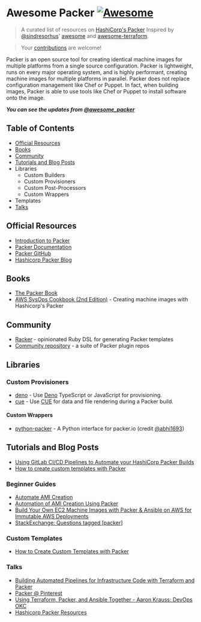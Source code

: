 # Awesome Packer [![Awesome](https://cdn.rawgit.com/sindresorhus/awesome/d7305f38d29fed78fa85652e3a63e154dd8e8829/media/badge.svg)](https://github.com/sindresorhus/awesome)


> A curated list of resources on [HashiCorp's Packer](https://www.packer.io)
> Inspired by [@sindresorhus](https://github.com/sindresorhus)' [awesome][sindresorhus] and 
> [awesome-terraform](https://github.com/shuaibiyy/awesome-terraform). 

> Your [contributions](https://github.com/dawitnida/awesome-packer/blob/master/.github/CONTRIBUTING.md) are welcome!


Packer is an open source tool for creating identical machine images for multiple platforms from a single source 
configuration. Packer is lightweight, runs on every major operating system, and is highly performant, creating machine 
images for multiple platforms in parallel. Packer does not replace configuration management like Chef or Puppet. 
In fact, when building images, Packer is able to use tools like Chef or Puppet to install software onto the image.


**_You can see the updates from [@awesome_packer](https://twitter.com/awesome_packer)_**


## Table of Contents

- [Official Resources](#official-resources)
- [Books](#books)
- [Community](#community)
- [Tutorials and Blog Posts](#tutorials-and-blog-posts)
- Libraries
   - Custom Builders
   - Custom Provisioners
   - Custom Post-Processors
   - Custom Wrappers
- Templates
- [Talks](#talks)


## Official Resources

* [Introduction to Packer](https://www.packer.io/intro/)
* [Packer Documentation](https://www.packer.io/docs/)
* [Packer GitHub](https://github.com/hashicorp/packer)
* [Hashicorp Packer Blog](https://www.hashicorp.com/blog/category/packer)


## Books

* [The Packer Book](https://packerbook.com/)
* [AWS SysOps Cookbook (2nd Edition)](https://www.oreilly.com/library/view/aws-sysops-cookbook/9781838550189/) - Creating machine images with Hashicorp's Packer

## Community

* [Racker](https://github.com/aspring/racker) - opinionated Ruby DSL for generating Packer templates
* [Community repository](https://github.com/packer-community) - a suite of Packer plugin repos

## Libraries

### Custom Provisioners

* [deno](https://github.com/dontlaugh/packer-provisioner-deno) - Use [Deno](https://deno.land/) TypeScript or JavaScript for provisioning.
* [cue](https://github.com/dontlaugh/packer-plugin-cue) - Use [CUE](https://cuelang.org/) for data and file rendering during a Packer build.


#### Custom Wrappers

* [python-packer](https://github.com/abhi1693/python-packer) - A Python interface for packer.io (credit [@abhi1693](https://github.com/abhi1693))


## Tutorials and Blog Posts

* [Using GitLab CI/CD Pipelines to Automate your HashiCorp Packer Builds](https://virtualhobbit.com/2020/05/05/using-gitlab-ci-cd-pipelines-to-automate-your-hashicorp-packer-builds/)
* [How to create custom templates with Packer](https://upcloud.com/community/tutorials/upcloud-packer-builder/)


### Beginner Guides

* [Automate AMI Creation](https://devopscube.com/packer-tutorial-for-beginners/)
* [Automation of AMI Creation Using Packer](https://www.talentica.com/blogs/automation-of-ami-creation-using-packer/)
* [Build Your Own EC2 Machine Images with Packer & Ansible on AWS for Immutable AWS Deployments](https://medium.com/devopslinks/build-your-own-ec2-machine-images-with-packer-ansible-on-aws-for-immutable-aws-deployments-f7dbe81934a1)
* [StackExchange: Questions tagged [packer]](https://devops.stackexchange.com/questions/tagged/packer)


### Custom Templates

* [How to Create Custom Templates with Packer](https://upcloud.com/community/tutorials/upcloud-packer-builder/)


### Talks

* [Building Automated Pipelines for Infrastructure Code with Terraform and Packer](https://youtu.be/4uxUScFWzPc)
* [Packer @ Pinterest](https://youtu.be/L-DMwEN_mUk)
* [Using Terraform, Packer, and Ansible Together - Aaron Krauss: DevOps OKC](https://youtu.be/pkEezNSFWtA)
* [Hashicorp Packer Resources][hashicorp-resource-lib]


[sindresorhus]:            <https://github.com/sindresorhus/awesome>
[hashicorp-resource-lib]:  <https://www.hashicorp.com/resources?product=Packer>
